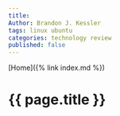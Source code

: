 ```yaml
---
title: 
Author: Brandon J. Kessler
tags: linux ubuntu 
categories: technology review
published: false
---
```


[Home]({% link index.md %})

<h1>{{ page.title }}</h1>

